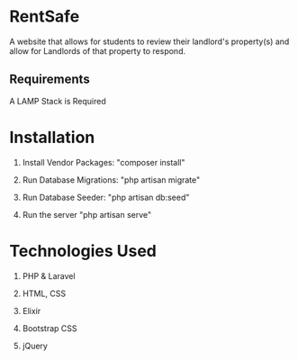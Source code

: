 # RentSafe

A website that allows for students to review their landlord's property(s) and allow for Landlords of that property to respond.

## Requirements

A LAMP Stack is Required

# Installation
1. Install Vendor Packages: "composer install"

2. Run Database Migrations: "php artisan migrate"

3. Run Database Seeder: "php artisan db:seed"

4. Run the server "php artisan serve"

# Technologies Used

1. PHP & Laravel

2. HTML, CSS

3. Elixir

4. Bootstrap CSS

5. jQuery
